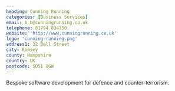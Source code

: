 ```yaml
---
heading: Cunning Running
categories: [Business Services]
email: b_b@cunningrunning.co.uk
telephone: 01794 834750
website: 'http://www.cunningrunning.co.uk'
logo: 'cunning-running.png'
address1: 32 Bell Street
city: Romsey
county: Hampshire
country: UK
postcode: SO51 8GW
---
```

Bespoke software development for defence and counter-terrorism.
